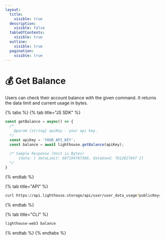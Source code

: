 ```yaml
---
layout:
  title:
    visible: true
  description:
    visible: false
  tableOfContents:
    visible: true
  outline:
    visible: true
  pagination:
    visible: true
---
```


# 💰 Get Balance

Users can check their account balance with the given command. It returns the data limit and current usage in bytes.

{% tabs %}
{% tab title="JS SDK" %}
```javascript
const getBalance = async() => {
  /*
    @param {string} apiKey - your api key.
  */
  const apiKey = 'YOUR_API_KEY';
  const balance = await lighthouse.getBalance(apiKey);
  
  /* Sample Response (Unit is Bytes)
      {data: { dataLimit: 687194767360, dataUsed: 7012827847 }}
  */
}
```
{% endtab %}

{% tab title="API" %}
```bash
curl https://api.lighthouse.storage/api/user/user_data_usage?publicKey=<publicKey>
```
{% endtab %}

{% tab title="CLI" %}
```bash
lighthouse-web3 balance
```
{% endtab %}
{% endtabs %}
